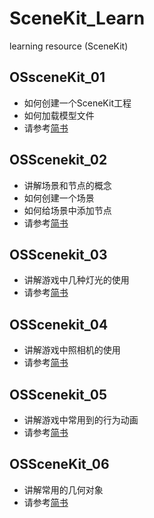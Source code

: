 # SceneKit_Learn
learning resource (SceneKit)
## OSsceneKit_01
* 如何创建一个SceneKit工程
* 如何加载模型文件
* 请参考[简书](http://www.jianshu.com/p/fbc7888d62cc)

## OSScenekit_02


* 讲解场景和节点的概念
* 如何创建一个场景
* 如何给场景中添加节点
* 请参考[简书](http://www.jianshu.com/p/d5b6fb0bd2e4)

## OSScenekit_03

* 讲解游戏中几种灯光的使用
* 请参考[简书](http://www.jianshu.com/p/ad0eead10499)

## OSScenekit_04

* 讲解游戏中照相机的使用
* 请参考[简书](http://www.jianshu.com/p/00e64dadb4ae)

## OSScenekit_05

* 讲解游戏中常用到的行为动画
* 请参考[简书](http://www.jianshu.com/p/c0b546a84e20)

## OSSceneKit_06

* 讲解常用的几何对象
* 请参考[简书](http://www.jianshu.com/p/2649c2a09e96)